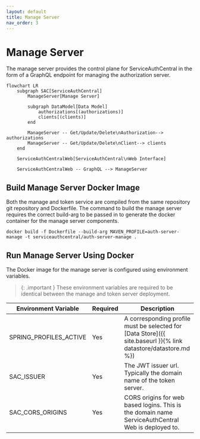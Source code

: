 ```yaml
---
layout: default
title: Manage Server
nav_order: 3
---
```


# Manage Server

The manage server provides the control plane for ServiceAuthCentral in the form of a GraphQL endpoint for managing the authorization server.

```mermaid
flowchart LR
    subgraph SAC[ServiceAuthCentral]
        ManageServer[Manage Server]

        subgraph DataModel[Data Model]
            authorizations[(authorizations)]
            clients[(clients)]
        end

        ManageServer -- Get/Update/Delete\nAuthorization--> authorizations
        ManageServer -- Get/Update/Delete\nClient--> clients
    end

    ServiceAuthCentralWeb[ServiceAuthCentral\nWeb Interface]

    ServiceAuthCentralWeb -- GraphQL --> ManageServer
```

## Build Manage Server Docker Image

Both the manage and token service are compiled from the same repository git repository and Dockerfile. The command to build the manage server requires the correct build-arg to be passed in to generate the docker container for the manage server components.

```
docker build -f Dockerfile --build-arg MAVEN_PROFILE=auth-server-manage -t serviceauthcentral/auth-server-manage .
```

## Run Manage Server Using Docker

The Docker image for the manage server is configured using environment variables.

> {: .important }
> These environment variables are required to be identical between the manage and token server deployment.

| Environment Variable   | Required | Description                                                                                                    |
| ---------------------- | -------- | -------------------------------------------------------------------------------------------------------------- |
| SPRING_PROFILES_ACTIVE | Yes      | A corresponding profile must be selected for [Data Store]({{ site.baseurl }}{% link datastore/datastore.md %}) |
| SAC_ISSUER             | Yes      | The JWT issuer url. Typically the domain name of the token server.                                             |
| SAC_CORS_ORIGINS       | Yes      | CORS origins for web based logins. This is the domain name ServiceAuthCentral Web is deployed to.              |
